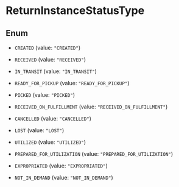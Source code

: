 

# ReturnInstanceStatusType

## Enum


* `CREATED` (value: `"CREATED"`)

* `RECEIVED` (value: `"RECEIVED"`)

* `IN_TRANSIT` (value: `"IN_TRANSIT"`)

* `READY_FOR_PICKUP` (value: `"READY_FOR_PICKUP"`)

* `PICKED` (value: `"PICKED"`)

* `RECEIVED_ON_FULFILLMENT` (value: `"RECEIVED_ON_FULFILLMENT"`)

* `CANCELLED` (value: `"CANCELLED"`)

* `LOST` (value: `"LOST"`)

* `UTILIZED` (value: `"UTILIZED"`)

* `PREPARED_FOR_UTILIZATION` (value: `"PREPARED_FOR_UTILIZATION"`)

* `EXPROPRIATED` (value: `"EXPROPRIATED"`)

* `NOT_IN_DEMAND` (value: `"NOT_IN_DEMAND"`)



